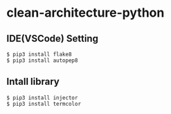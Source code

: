# clean-architecture-python 

## IDE(VSCode) Setting
```
$ pip3 install flake8
$ pip3 install autopep8
```

## Intall library
```
$ pip3 install injector
$ pip3 install termcolor
```

